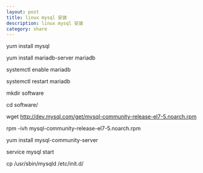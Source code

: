 ```yaml
---
layout: post
title: linux mysql 安装
description: linux mysql 安装
category: share
---
```


yum install mysql

yum install mariadb-server mariadb

systemctl enable mariadb

systemctl restart mariadb

mkdir software

cd software/

wget http://dev.mysql.com/get/mysql-community-release-el7-5.noarch.rpm

rpm -ivh mysql-community-release-el7-5.noarch.rpm

yum install mysql-community-server

service mysql start

cp /usr/sbin/mysqld /etc/init.d/
